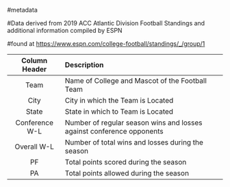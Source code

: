 #metadata

#Data derived from 2019 ACC Atlantic Division Football Standings and additional information compiled by ESPN

#found at https://www.espn.com/college-football/standings/_/group/1

| Column Header | Description |
|:-------------:|:----------- |
| Team | Name of College and Mascot of  the Football Team |
| City | City in which the Team is Located |
| State | State in which to Team is Located |
| Conference W-L | Number of regular season wins and losses against conference opponents |
| Overall W-L | Number of total wins and losses during the season |
| PF | Total points scored during the season |
| PA | Total points allowed during the season |

